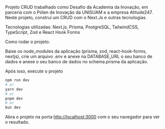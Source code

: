 Projeto CRUD trabalhado como Desafio da Academia da Inovação, em parceria com o Pólen de Inovação da UNISUAM e a empresa Atitude247. Neste projeto, construí um CRUD com o Next.Js e outras tecnologias. 

Tecnologias utilizadas: Next.js, Prisma, PostgreSQL, TailwindCSS, TypeScript, Zod e React Hook Forms

Como rodar o projeto:

Baixe os node_modules da aplicação (prisma, zod, react-hook-forms, nextjs), crie um arquivo .env e anexe na DATABASE_URL o seu banco de dados e anexe o seu banco de dados no schema.prisma da aplicação. 

Após isso, execute o projeto 
```bash
npm run dev
# or
yarn dev
# or
pnpm dev
# or
bun dev
```
Abra o projeto na porta [http://localhost:3000](http://localhost:3000) com o seu navegador para ver o resultado.
